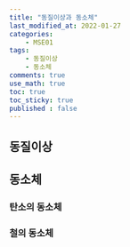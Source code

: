 ```yaml
---
title: "동질이상과 동소체"
last_modified_at: 2022-01-27
categories:
    - MSE01
tags:
    - 동질이상
    - 동소체
comments: true
use_math: true
toc: true
toc_sticky: true
published : false
---
```


## 동질이상



## 동소체



### 탄소의 동소체



### 철의 동소체

